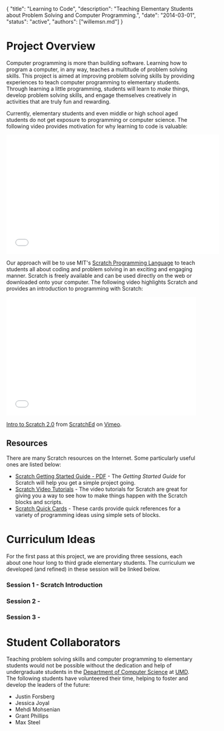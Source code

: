 {
	"title": "Learning to Code",
	"description": "Teaching Elementary Students about Problem Solving and Computer Programming.",
	"date": "2014-03-01",
	"status": "active",
	"authors": ["willemsn.md"]
}

Project Overview
================

Computer programming is more than building software. Learning how to program a computer, in any way, teaches a multitude of problem solving skills. This project is aimed at improving problem solving skills by providing experiences
to teach computer programming to elementary students. Through learning a little programming, students will learn to _make_ things, develop problem solving skills, and engage themselves creatively in activities that are truly fun and rewarding.

Currently, elementary students and even middle or high school aged students do not get exposure to programming or computer science. The following video provides motivation for why learning to code is valuable:

<iframe width="560" height="315" src="//www.youtube.com/embed/nKIu9yen5nc" frameborder="0" allowfullscreen></iframe>

Our approach will be to use MIT's [Scratch Programming Language](http://scratch.mit.edu/) to teach students all about coding and problem solving in an exciting and engaging manner.  Scratch is freely available and can be used directly on the web or downloaded onto your computer. The following video highlights Scratch and provides an introduction to programming with Scratch:

<iframe src="//player.vimeo.com/video/65583694?title=0&amp;byline=0&amp;portrait=0" width="500" height="313" frameborder="0" webkitallowfullscreen mozallowfullscreen allowfullscreen></iframe> <p><a href="http://vimeo.com/65583694">Intro to Scratch 2.0</a> from <a href="http://vimeo.com/scratchedteam">ScratchEd</a> on <a href="https://vimeo.com">Vimeo</a>.</p>

Resources
---------
There are many Scratch resources on the Internet. Some particularly useful ones are listed below:

* [Scratch Getting Started Guide - PDF](Getting-Started-Guide-Scratch2.pdf) - The _Getting Started Guide_ for Scratch will help you get a simple project going.
* [Scratch Video Tutorials](http://scratch.mit.edu/help/videos/) - The video tutorials for Scratch are great for giving you a way to see how to make things happen with the Scratch blocks and scripts.
* [Scratch Quick Cards](http://scratch.mit.edu/help/cards/) - These cards provide quick references for a variety of programming ideas using simple sets of blocks.

Curriculum Ideas
================

For the first pass at this project, we are providing three sessions, each about one hour long to third grade elementary students. The curriculum we developed (and refined) in these session will be linked below.

### Session 1 - Scratch Introduction

### Session 2 - 

### Session 3 - 

Student Collaborators
=====================

Teaching problem solving skills and computer programming to elementary students would not be possible without the dedication and help of undergraduate students in the [Department of Computer Science](http://www.d.umn.edu/cs) at [UMD](http://www.d.umn.edu). The following students have volunteered their time, helping to foster and develop the leaders of the future:

* Justin Forsberg
* Jessica Joyal
* Mehdi Mohsenian
* Grant Phillips
* Max Steel




